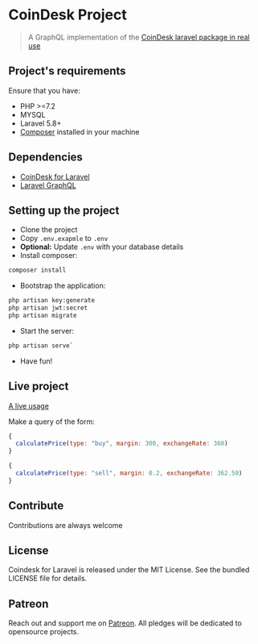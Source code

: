 # CoinDesk Project
> A GraphQL implementation of the [CoinDesk laravel package in real use](https://github.com/gabrielAndy/coindesk)

## Project's requirements
Ensure that you have:
- PHP >=7.2
- MYSQL
- Laravel 5.8+
- [Composer](https://getcomposer.org/) installed in your machine

## Dependencies
- [CoinDesk for Laravel](https://github.com/gabrielAndy/coindesk)
- [Laravel GraphQL](https://github.com/rebing/graphql-laravel)

## Setting up the project
- Clone the project
- Copy `.env.exapmle` to `.env`
- **Optional:** Update `.env` with your database details
- Install composer:
```bash
composer install
```
- Bootstrap the application:
```bash
php artisan key:generate
php artisan jwt:secret
php artisan migrate
```
- Start the server:
```bash
php artisan serve`
```
- Have fun!

## Live project
[A live usage](https://bitwatch.herokuapp.com/graphiql)

Make a query of the form:
```javascript
{
  calculatePrice(type: "buy", margin: 300, exchangeRate: 360)
}

```

```javascript
{
  calculatePrice(type: "sell", margin: 0.2, exchangeRate: 362.50)
}

```

## Contribute
Contributions are always welcome

## License
Coindesk for Laravel is released under the MIT License. See the bundled LICENSE file for details.

## Patreon
Reach out and support me on [Patreon](https://www.patreon.com/andikan). All pledges will be dedicated to opensource projects.

